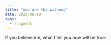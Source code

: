 ```yaml
---
title: "you are the witness"
date: 2023-06-10
tags:
  - fragment
---
```

If you believe me, what I tell you now will be true.
